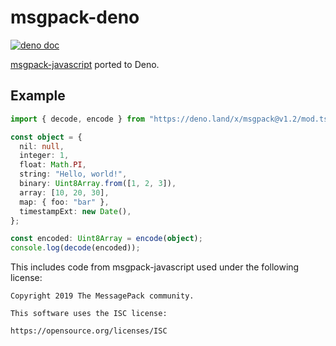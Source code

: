 # msgpack-deno

[![deno doc](https://doc.deno.land/badge.svg)](https://doc.deno.land/https/deno.land/x/msgpack@v1.2/mod.ts)

[msgpack-javascript](https://github.com/msgpack/msgpack-javascript) ported to
Deno.

## Example

```typescript
import { decode, encode } from "https://deno.land/x/msgpack@v1.2/mod.ts";

const object = {
  nil: null,
  integer: 1,
  float: Math.PI,
  string: "Hello, world!",
  binary: Uint8Array.from([1, 2, 3]),
  array: [10, 20, 30],
  map: { foo: "bar" },
  timestampExt: new Date(),
};

const encoded: Uint8Array = encode(object);
console.log(decode(encoded));
```

This includes code from msgpack-javascript used under the following license:

```
Copyright 2019 The MessagePack community.

This software uses the ISC license:

https://opensource.org/licenses/ISC
```
